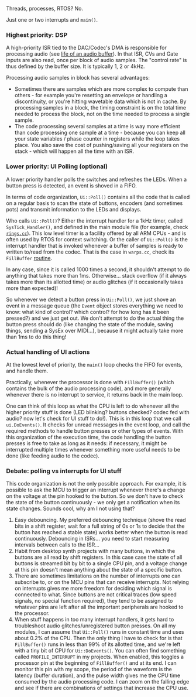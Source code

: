 Threads, processes, RTOS? No.

Just one or two interrupts and `main()`.

### Highest priority: DSP

A high-priority ISR tied to the DAC/Codec's DMA is responsible for processing audio (see [life of an audio buffer](../life_of_an_audio_buffer)). In that ISR, CVs and Gate inputs are also read, once per block of audio samples. The "control rate" is thus defined by the buffer size. It is typically 1, 2 or 4kHz.

Processing audio samples in block has several advantages:

-   Sometimes there are samples which are more complex to compute than others - for example you're resetting an envelope or handling a discontinuity, or you're hitting wavetable data which is not in cache. By processing samples in a block, the timing constraint is on the total time needed to process the block, not on the time needed to process a single sample.
-   The code processing several samples at a time is way more efficient than code processing one sample at a time - because you can keep all your state variables / phase counter in registers while the loop takes place. You also save the cost of pushing/saving all your registers on the stack - which will happen all the time with an ISR.

### Lower priority: UI Polling (optional)

A lower priority handler polls the switches and refreshes the LEDs. When a button press is detected, an event is shoved in a FIFO.

In terms of code organization, `Ui::Poll()` contains all the code that is called on a regular basis to scan the state of buttons, encoders (and sometimes pots) and transmit information to the LEDs and displays.

Who calls `Ui::Poll()`? Either the interrupt handler for a 1kHz timer, called `SysTick_Handler()`, and defined in the main module file (for example, check [`rings.cc`](https://github.com/pichenettes/modules/blob/master/rings/rings.cc#L68)). This low level timer is a facility offered by all ARM CPUs - and is often used by RTOS for context switching. Or the caller of `Ui::Poll()` is the interrupt handler that is invoked whenever a buffer of samples is ready to written to/read from the codec. That is the case in `warps.cc`, check its `FillBuffer` [routine]( https://github.com/pichenettes/modules/blob/master/warps/warps.cc#L63).

In any case, since it is called 1000 times a second, it shouldn't attempt to do anything that takes more than 1ms. Otherwise... stack overflow (if it always takes more than its allotted time) or audio glitches (if it occasionally takes more than expected)! 

So whenever we detect a button press in `Ui::Poll()`, we just shove an event in a message queue (the `Event` object stores everything we need to know: what kind of control? which control? for how long has it been pressed?) and we just get out. We don't attempt to do the actual thing the button press should do (like changing the state of the module, saving things, sending a SysEx over MIDI...), because it might actually take more than 1ms to do this thing!

### Actual handling of UI actions

At the lowest level of priority, the `main()` loop checks the FIFO for events, and handle them.

Practically, whenever the processor is done with `FillBuffer()` (which contains the bulk of the audio processing code), and more generally whenever there is no interrupt to service, it returns back in the main loop.

One can think of this loop as what the CPU is left to do whenever all the higher priority stuff is done (LED blinking? buttons checked? codec fed with audio? now let's check for UI stuff to do!). This is in this loop that we call `ui.DoEvents()`. It checks for unread messages in the event loop, and call the required methods to handle button presses or other types of events. With this organization of the execution time, the code handling the button presses is free to take as long as it needs: if necessary, it might be interrupted multiple times whenever something more useful needs to be done (like feeding audio to the codec).

### Debate: polling vs interrupts for UI stuff

This code organization is not the only possible approach. For example, it is possible to ask the MCU to trigger an interrupt whenever there's a change on the voltage at the pin hooked to the button. So we don't have to check the state of the button continuously - we only get a notification when its state changes. Sounds cool, why am I not using that?

1. Easy debouncing. My preferred debouncing technique (shove the read bits in a shift register, wait for a full string of 0s or 1s to decide that the button has reached a stable state) works better when the button is read continuously. Debouncing in ISRs... you need to start measuring intervals between calls to the ISR...
2. Habit from desktop synth projects with many buttons, in which the buttons are all read by shift registers. In this case case the state of all buttons is streamed bit by bit to a single CPU pin, and a voltage change at this pin doesn't mean anything about the state of a specific button.
3. There are sometimes limitations on the number of interrupts one can subscribe to, or on the MCU pins that can receive interrupts. Not relying on interrupts gives me more freedom for deciding which signal is connected to what. Since buttons are not critical traces (low speed signals, no special function required), they tend to be assigned to whatever pins are left after all the important peripherals are hooked to the processor.
4. When stuff happens in too many interrupt handlers, it gets hard to troubleshoot audio glitches/unregistered button presses. On all my modules, I can assume that `Ui::Poll()` runs in constant time and uses about 0.2% of the CPU. Then the only thing I have to check for is that `FillBuffer()` runs in less than 99% of its allotted time, and we're left with a tiny bit of CPU for `Ui::DoEvents()`. You can often find something called `PROFILE_INTERRUPT` in my projects. When enabled, this toggles a processor pin at the beginning of `FillBuffer()` and at its end. I can monitor this pin with my scope, the period of the waveform is the latency (buffer duration), and the pulse width gives me the CPU time consumed by the audio processing code. I can zoom on the falling edge and see if there are combinations of settings that increase the CPU use.
